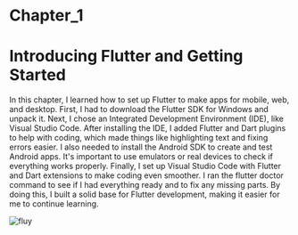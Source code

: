 # Chapter_1

# Introducing Flutter and Getting Started
In this chapter, I learned how to set up Flutter to make apps for mobile, web, and desktop. First, I had to download the Flutter SDK for Windows and unpack it. Next, I chose an Integrated Development Environment (IDE), like Visual Studio Code. After installing the IDE, I added Flutter and Dart plugins to help with coding, which made things like highlighting text and fixing errors easier. I also needed to install the Android SDK to create and test Android apps. It's important to use emulators or real devices to check if everything works properly. Finally, I set up Visual Studio Code with Flutter and Dart extensions to make coding even smoother. I ran the flutter doctor command to see if I had everything ready and to fix any missing parts. By doing this, I built a solid base for Flutter development, making it easier for me to continue learning. 

![fluy](https://github.com/user-attachments/assets/5ef91ba6-cfa4-4e1e-a284-8415e7d80863)


